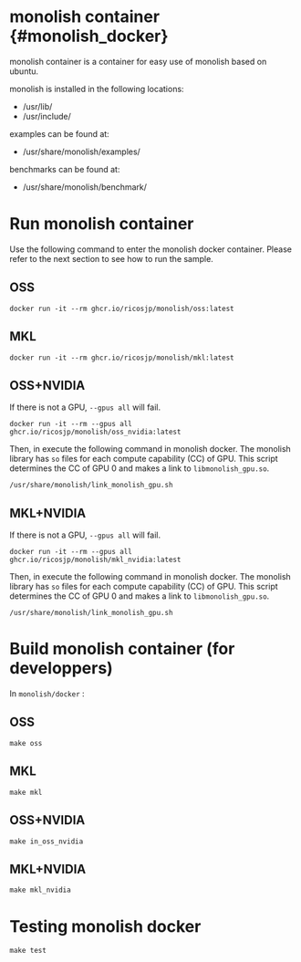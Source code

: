 # monolish container {#monolish_docker}
monolish container is a container for easy use of monolish based on ubuntu.

monolish is installed in the following locations:
- /usr/lib/
- /usr/include/

examples can be found at:
- /usr/share/monolish/examples/

benchmarks can be found at:
- /usr/share/monolish/benchmark/

# Run monolish container
Use the following command to enter the monolish docker container.
Please refer to the next section to see how to run the sample.

## OSS

```
docker run -it --rm ghcr.io/ricosjp/monolish/oss:latest
```

## MKL

```
docker run -it --rm ghcr.io/ricosjp/monolish/mkl:latest
```

## OSS+NVIDIA

If there is not a GPU, `--gpus all` will fail.

```
docker run -it --rm --gpus all ghcr.io/ricosjp/monolish/oss_nvidia:latest
```

Then, in execute the following command in monolish docker.
The monolish library has `so` files for each compute capability (CC) of GPU.
This script determines the CC of GPU 0 and makes a link to `libmonolish_gpu.so`.

```
/usr/share/monolish/link_monolish_gpu.sh
```

## MKL+NVIDIA

If there is not a GPU, `--gpus all` will fail.

```
docker run -it --rm --gpus all ghcr.io/ricosjp/monolish/mkl_nvidia:latest
```

Then, in execute the following command in monolish docker.
The monolish library has `so` files for each compute capability (CC) of GPU.
This script determines the CC of GPU 0 and makes a link to `libmonolish_gpu.so`.

```
/usr/share/monolish/link_monolish_gpu.sh
```

# Build monolish container (for developpers)
In `monolish/docker` : 

## OSS

```
make oss
```

## MKL

```
make mkl
```

## OSS+NVIDIA

```
make in_oss_nvidia
```

## MKL+NVIDIA

```
make mkl_nvidia
```

# Testing monolish docker
```
make test
```
